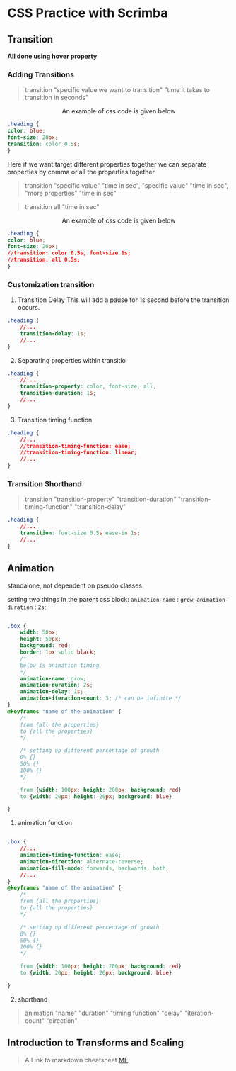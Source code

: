 <h1>CSS Practice with Scrimba</h1>

<h2>Transition</h2>

**All done using hover property**

<h3>Adding Transitions</h3>

>transition "specific value we want to transition" "time it takes to transition in seconds"

<p align="center">An example of css code is given below</p>

```css
.heading {
color: blue;
font-size: 20px;
transition: color 0.5s;
}
```

Here if we want target different properties together we can separate properties by comma or all the properties together

>transition "specific value" "time in sec", "specific value" "time in sec", "more properties" "time in sec"

>transition all "time in sec"


<p align="center">An example of css code is given below</p>

```css
.heading {
color: blue;
font-size: 20px;
//transition: color 0.5s, font-size 1s;
//transition: all 0.5s;
}
```

<h3>Customization transition</h3>

1. Transition Delay
This will add a pause for 1s second before the transition occurs.
```css
.heading {
    //...
    transition-delay: 1s;
    //...
}
```

2. Separating properties within transitio
```css
.heading {
    //...
    transition-property: color, font-size, all;
    transition-duration: 1s;
    //...
}
```

3. Transition timing function
```css
.heading {
    //...
    //transition-timing-function: ease;
    //transition-timing-function: linear;
    //...
}
```

<h3>Transition Shorthand</h3>

>transition "transition-property" "transition-duration" "transition-timing-function" "transition-delay"

```css
.heading {
    //...
    transition: font-size 0.5s ease-in 1s;
    //...
}
```

## Animation

standalone, not dependent on pseudo classes

setting two things in the parent css block:
`animation-name` : `grow`;
`animation-duration` : `2s`;

```css

.box {
    width: 50px;
    height: 50px;
    background: red;
    border: 1px solid black;
    /*
    below is animation timing
    */
    animation-name: grow;
    animation-duration: 2s;
    animation-delay: 1s;
    animation-iteration-count: 3; /* can be infinite */
}
@keyframes "name of the animation" {
    /*
    from {all the properties}
    to {all the properties}
    */

    /* setting up different percentage of growth
    0% {}
    50% {}
    100% {}
    */

    from {width: 100px; height: 200px; background: red}
    to {width: 20px; height: 20px; background: blue}

}

```
1. animation function

```css

.box {
    //...
    animation-timing-function: ease;
    animation-direction: alternate-reverse;
    animation-fill-mode: forwards, backwards, both;
    //...
}
@keyframes "name of the animation" {
    /*
    from {all the properties}
    to {all the properties}
    */

    /* setting up different percentage of growth
    0% {}
    50% {}
    100% {}
    */

    from {width: 100px; height: 200px; background: red}
    to {width: 20px; height: 20px; background: blue}

}

```

2. shorthand

>animation "name" "duration" "timing function" "delay" "iteration-count" "direction"


## Introduction to Transforms and Scaling




> A Link to markdown cheatsheet [ME][1]



[1]: https://github.com/adam-p/markdown-here/wiki/Markdown-Cheatsheet